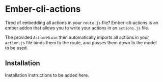 # Ember-cli-actions

Tired of embedding all actions in your `route.js` file? Ember-cli-actions is an
ember addon that allows you to write your actions in an `actions.js` file.

The provided `ActionMixin` then automatically imports all actions in your `action.js` file
binds them to the route, and passes them down to the model to be used.

## Installation

Installation instructions to be added here.
